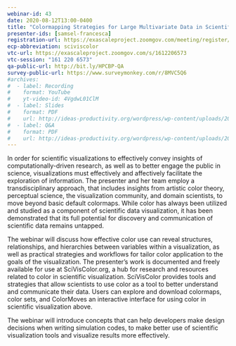 ```yaml
---
webinar-id: 43
date: 2020-08-12T13:00-0400
title: "Colormapping Strategies for Large Multivariate Data in Scientific Applications"
presenter-ids: [samsel-francesca]
registration-url: https://exascaleproject.zoomgov.com/meeting/register/vJIsdeuoqD4tGcoqaoIMBNOYZ6aZGhO9zRQ
ecp-abbreviation: sciviscolor
vtc-url: https://exascaleproject.zoomgov.com/s/1612206573 
vtc-session: "161 220 6573"
qa-public-url: http://bit.ly/HPCBP-QA
survey-public-url: https://www.surveymonkey.com/r/8MVC5Q6
#archives:
#  - label: Recording
#    format: YouTube
#    yt-video-id: 4VgdwL01ClM
#  - label: Slides
#    format: PDF
#    url: http://ideas-productivity.org/wordpress/wp-content/uploads/2020/07/webinar043-spack.pdf
#  - label: Q&A
#    format: PDF
#    url: http://ideas-productivity.org/wordpress/wp-content/uploads/2020/07/webinar043-spack-qa.pdf
---
```

In order for scientific visualizations to effectively convey insights of computationally-driven research, as well as to better engage the public in science, visualizations must effectively and affectively facilitate the exploration of information. The presenter and her team employ a transdisciplinary approach, that includes insights from artistic color theory, perceptual science, the visualization community, and domain scientists, to move beyond basic default colormaps. While color has always been utilized and studied as a component of scientific data visualization, it has been demonstrated that its full potential for discovery and communication of scientific data remains untapped.

The webinar will discuss how effective color use can reveal structures, relationships, and hierarchies between variables within a visualization, as well as practical strategies and workflows for tailor color application to the goals of the visualization. The presenter’s work is documented and freely available for use at SciVisColor.org, a hub for research and resources related to color in scientific visualization. SciVisColor provides tools and strategies that allow scientists to use color as a tool to better understand and communicate their data. Users can explore and download colormaps, color sets, and ColorMoves an interactive interface for using color in scientific visualization above.

The webinar will introduce concepts that can help developers make design decisions when writing simulation codes, to make better use of scientific visualization tools and visualize results more effectively.
